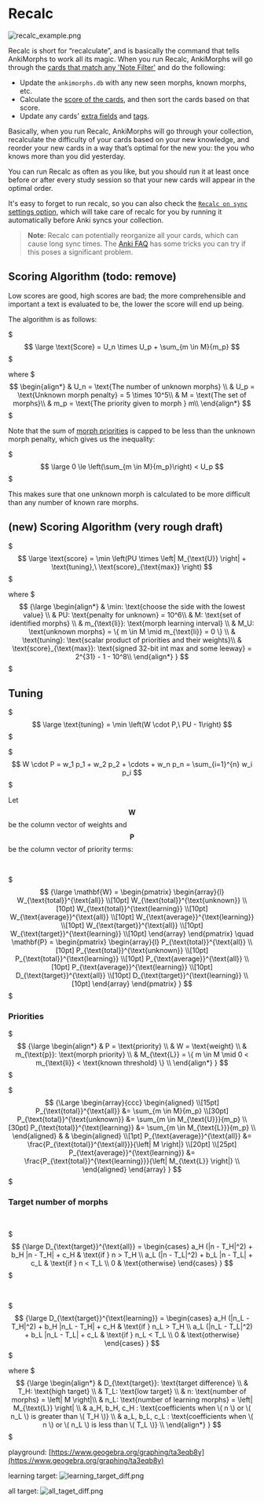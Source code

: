 # Recalc

![recalc_example.png](../../img/recalc_example.png)

Recalc is short for “recalculate”, and is basically the command that tells AnkiMorphs to work all its
magic. When you run Recalc, AnkiMorphs will go through
the [cards that match any 'Note Filter'](../setup/settings/note-filter.md) and do the following:

* Update the `ankimorphs.db` with any new seen morphs, known morphs, etc.
* Calculate the [score of the cards](#scoring-algorithm), and then sort the cards based on that score.
* Update any cards' [extra fields](../setup/settings/extra-fields.md) and [tags](../setup/settings/tags.md).

Basically, when you run Recalc, AnkiMorphs will go through your collection, recalculate
the difficulty of your cards based on your new knowledge, and reorder your new cards in a way that’s optimal for the new
you: the you who knows more than you did yesterday.

You can run Recalc as often as you like, but you should run it at least once before or after every study session so that
your new cards will appear in the optimal order.

It's easy to forget to run recalc, so you can also
check the [`Recalc on sync` settings option](../setup/settings/recalc.md), which will take care of recalc for you by
running it automatically before Anki syncs your collection.

> **Note**: Recalc can potentially reorganize all your cards, which can cause long sync times.
> The [Anki FAQ](https://faqs.ankiweb.net/can-i-sync-only-some-of-my-decks.html) has some
> tricks you can try if this poses a significant problem.

## Scoring Algorithm (todo: remove)

Low scores are good, high scores are bad; the more comprehensible and important a text is evaluated to be, the lower the
score will end up being.

The algorithm is as follows:

$$$ \large \text{Score} = U_n \times U_p + \sum_{m \in M}{m_p} $$$

where
$$$
\begin{align*}
& U_n = \text{The number of unknown morphs} \\
& U_p = \text{Unknown morph penalty} = 5 \times 10^5\\
& M = \text{The set of morphs}\\
& m_p = \text{The priority given to morph } m\\
\end{align*}
$$$

Note that the sum of [morph priorities](../setup/prioritizing.md) is capped to be less than the unknown morph penalty,
which gives us the inequality:

$$$ \large 0 \le \left(\sum_{m \in M}{m_p}\right) < U_p $$$

This makes sure that one unknown morph is calculated to be more difficult than any number of known rare morphs.

## (new) Scoring Algorithm (very rough draft)


$$$
\large \text{score} = \min \left(PU \times \left| M_{\text{U}} \right| + \text{tuning},\  \text{score}_{\text{max}} \right)
$$$

where
$$$
{\large
\begin{align*}
& \min: \text{choose the side with the lowest value} \\
& PU: \text{penalty for unknown} = 10^6\\
& M: \text{set of identified morphs} \\
& m_{\text{li}}: \text{morph learning interval} \\
& M_U: \text{unknown morphs} = \{ m \in M \mid m_{\text{li}} = 0 \} \\
& \text{tuning}: \text{scalar product of priorities and their weights}\\
& \text{score}_{\text{max}}: \text{signed 32-bit int max and some leeway} = 2^{31} - 1 - 10^8\\
\end{align*}
}
$$$


## Tuning

$$$
\large \text{tuning} = \min \left(W \cdot P,\  PU - 1\right)
$$$

$$$
W \cdot P = w_1 p_1 + w_2 p_2 + \cdots + w_n p_n = \sum_{i=1}^{n} w_i p_i
$$$

Let $$\mathbf{W}$$ be the column vector of weights and $$\mathbf{P}$$ be the column vector of priority terms:

<br>

$$$
{\large
\mathbf{W} = \begin{pmatrix}
\begin{array}{l}
W_{\text{total}}^{\text{all}} \\[10pt]
W_{\text{total}}^{\text{unknown}} \\[10pt]
W_{\text{total}}^{\text{learning}} \\[10pt]
W_{\text{average}}^{\text{all}} \\[10pt]
W_{\text{average}}^{\text{learning}} \\[10pt]
W_{\text{target}}^{\text{all}} \\[10pt]
W_{\text{target}}^{\text{learning}} \\[10pt]
\end{array}
\end{pmatrix}
\quad
\mathbf{P} = \begin{pmatrix}
\begin{array}{l}
P_{\text{total}}^{\text{all}} \\[10pt]
P_{\text{total}}^{\text{unknown}} \\[10pt]
P_{\text{total}}^{\text{learning}} \\[10pt]
P_{\text{average}}^{\text{all}} \\[10pt]
P_{\text{average}}^{\text{learning}} \\[10pt]
D_{\text{target}}^{\text{all}} \\[10pt]
D_{\text{target}}^{\text{learning}} \\[10pt]
\end{array}
\end{pmatrix}
}
$$$

### Priorities

$$$
{\large
\begin{align*}
& P = \text{priority}  \\
& W = \text{weight} \\
& m_{\text{p}}: \text{morph priority} \\
& M_{\text{L}} = \{ m \in M \mid 0 < m_{\text{li}} < \text{known threshold} \} \\
\end{align*}
}
$$$

$$$
{\Large
\begin{array}{ccc}
\begin{aligned}
\\[15pt]
P_{\text{total}}^{\text{all}} &= \sum_{m \in M}{m_p} \\[30pt]
P_{\text{total}}^{\text{unknown}} &= \sum_{m \in M_{\text{U}}}{m_p} \\[30pt]
P_{\text{total}}^{\text{learning}} &= \sum_{m \in M_{\text{L}}}{m_p} \\
\end{aligned}
&
&
\begin{aligned}
\\[1pt]
P_{\text{average}}^{\text{all}} &= \frac{P_{\text{total}}^{\text{all}}}{\left| M \right|} \\[20pt]
\\[25pt]
P_{\text{average}}^{\text{learning}} &= \frac{P_{\text{total}}^{\text{learning}}}{\left| M_{\text{L}} \right|} \\
\end{aligned}
\end{array}
}
$$$

### Target number of morphs

<br>

$$$
{\large
D_{\text{target}}^{\text{all}} =
\begin{cases}
a_H (|n - T_H|^2) + b_H |n - T_H| + c_H & \text{if } n > T_H \\
a_L (|n - T_L|^2) + b_L |n - T_L| + c_L & \text{if } n < T_L \\
0 & \text{otherwise}
\end{cases}
}
$$$

<br>

$$$
{\large
D_{\text{target}}^{\text{learning}} =
\begin{cases}
a_H (|n_L - T_H|^2) + b_H |n_L - T_H| + c_H & \text{if } n_L > T_H \\
a_L (|n_L - T_L|^2) + b_L |n_L - T_L| + c_L & \text{if } n_L < T_L \\
0 & \text{otherwise}
\end{cases}
}
$$$

where
$$$
{\large
\begin{align*}
& D_{\text{target}}: \text{target difference} \\
& T_H: \text{high target} \\
& T_L: \text{low target} \\
& n: \text{number of morphs} = \left| M \right|\\
& n_L: \text{number of learning morphs} = \left| M_{\text{L}} \right| \\
& a_H, b_H, c_H : \text{coefficients when \( n \) or \( n_L \) is greater than \( T_H \)} \\
& a_L, b_L, c_L : \text{coefficients when \( n \) or \( n_L \) is less than \( T_L \)} \\
\end{align*}
}
$$$

playground: [https://www.geogebra.org/graphing/ta3eqb8y](https://www.geogebra.org/graphing/ta3eqb8y)


learning target:
![learning_target_diff.png](../../img/learning_target_diff.png)

all target:
![all_taget_diff.png](../../img/all_taget_diff.png)
